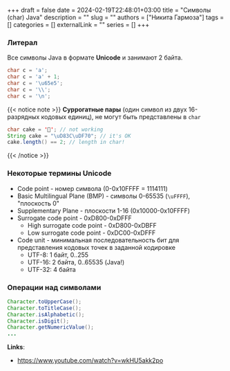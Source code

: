 +++ 
draft = false
date = 2024-02-19T22:48:01+03:00
title = "Символы (char) Java"
description = ""
slug = ""
authors = ["Никита Гармоза"]
tags = []
categories = []
externalLink = ""
series = []
+++

### Литерал

Все символы Java в формате **Unicode** и занимают 2 байта.

```java
char c = 'a';
char c = 'a' + 1;
char c = '\u65e5';
char c = '\\';
char c = '\n';
```

{{< notice note >}}
**Суррогатные пары** (один символ из двух 16-разрядных кодовых единиц), не могут быть представлены в `char`

```java
char cake = '🍰'; // not working
String cake = "\uD83C\uDF70"; // it's OK
cake.length() == 2; // length in char!
```

{{< /notice >}}

### Некоторые термины Unicode

- Code point - номер символа (0-0x10FFFF = 1114111)
- Basic Multilingual Plane (BMP) - символы 0-65535 (`\uFFFF`), "плоскость 0"
- Supplementary Plane - плоскости 1-16 (0x10000-0x10FFFF)
- Surrogate code point - 0xD800-0xDFFF
  - High surrogate code point - 0xD800-0xDBFF
  - Low surrogate code point - 0xDC00-0xDFFF
- Code unit - минимальная последовательность бит для представления кодовых точек в заданной кодировке
  - UTF-8: 1 байт, 0..255
  - UTF-16: 2 байта, 0..65535 (Java!)
  - UTF-32: 4 байта

### Операции над символами

```java
Character.toUpperCase();
Character.toTitleCase();
Character.isAlphabetic();
Character.isDigit();
Character.getNumericValue();
...
```

**Links**:

- https://www.youtube.com/watch?v=wkHU5akk2po
